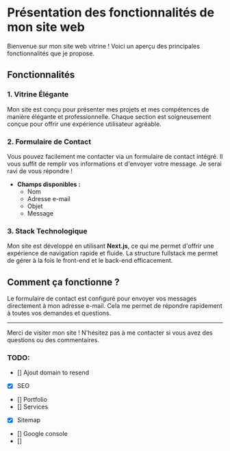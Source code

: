 # Présentation des fonctionnalités de mon site web

Bienvenue sur mon site web vitrine ! Voici un aperçu des principales fonctionnalités que je propose.

## Fonctionnalités

### 1. Vitrine Élégante

Mon site est conçu pour présenter mes projets et mes compétences de manière élégante et professionnelle. Chaque section est soigneusement conçue pour offrir une expérience utilisateur agréable.

### 2. Formulaire de Contact

Vous pouvez facilement me contacter via un formulaire de contact intégré. Il vous suffit de remplir vos informations et d'envoyer votre message. Je serai ravi de vous répondre !

- **Champs disponibles :**
  - Nom
  - Adresse e-mail
  - Objet
  - Message

### 3. Stack Technologique

Mon site est développé en utilisant **Next.js**, ce qui me permet d'offrir une expérience de navigation rapide et fluide. La structure fullstack me permet de gérer à la fois le front-end et le back-end efficacement.

## Comment ça fonctionne ?

Le formulaire de contact est configuré pour envoyer vos messages directement à mon adresse e-mail. Cela me permet de répondre rapidement à toutes vos demandes et questions.

---

Merci de visiter mon site ! N'hésitez pas à me contacter si vous avez des questions ou des commentaires.

### TODO:

- [] Ajout domain to resend
- [x] SEO
- [] Portfolio
- [] Services
- [x] Sitemap
- [] Google console
- []
